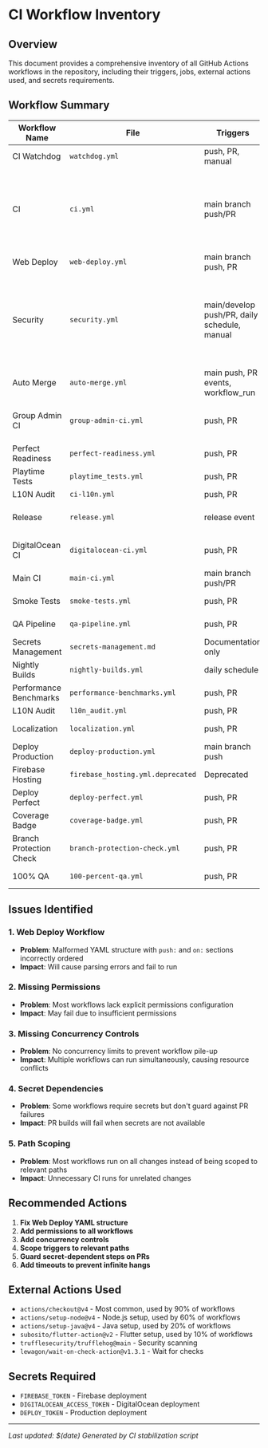 # CI Workflow Inventory

## Overview
This document provides a comprehensive inventory of all GitHub Actions workflows in the repository, including their triggers, jobs, external actions used, and secrets requirements.

## Workflow Summary

| Workflow Name | File | Triggers | Jobs | External Actions | Secrets Required |
|---------------|------|----------|------|------------------|------------------|
| CI Watchdog | `watchdog.yml` | push, PR, manual | watchdog | actions/checkout@v4 | None |
| CI | `ci.yml` | main branch push/PR | build-and-test, deploy-functions, build-nextjs-apps, smoke-test, security-scan, notify | actions/checkout@v4, actions/setup-node@v4 | FIREBASE_TOKEN |
| Web Deploy | `web-deploy.yml` | main branch push, PR | deploy-web | actions/checkout@v4 | None |
| Security | `security.yml` | main/develop push/PR, daily schedule, manual | dependency-scan, code-scan, firebase-security, secrets-scan, compliance-check | actions/checkout@v4, subosito/flutter-action@v2, actions/setup-node@v4, actions/upload-artifact@v4, trufflesecurity/trufflehog@main | None |
| Auto Merge | `auto-merge.yml` | main push, PR events, workflow_run | auto-merge, bot-feedback | actions/checkout@v4, lewagon/wait-on-check-action@v1.3.1 | None |
| Group Admin CI | `group-admin-ci.yml` | push, PR | build, test, coverage | actions/checkout@v4, actions/setup-node@v4, actions/setup-java@v4, actions/upload-artifact@v4 | None |
| Perfect Readiness | `perfect-readiness.yml` | push, PR | readiness-check | actions/checkout@v4 | None |
| Playtime Tests | `playtime_tests.yml` | push, PR | test-runner | actions/checkout@v4, actions/setup-node@v4 | None |
| L10N Audit | `ci-l10n.yml` | push, PR | l10n-check | actions/checkout@v4 | None |
| Release | `release.yml` | release event | release | actions/checkout@v4, actions/setup-node@v4, actions/create-release@v1 | None |
| DigitalOcean CI | `digitalocean-ci.yml` | push, PR | build, test, deploy | actions/checkout@v4, actions/setup-node@v4, actions/setup-java@v4 | DIGITALOCEAN_ACCESS_TOKEN |
| Main CI | `main-ci.yml` | main branch push/PR | build, test, deploy | actions/checkout@v4, actions/setup-node@v4 | None |
| Smoke Tests | `smoke-tests.yml` | push, PR | smoke-test | actions/checkout@v4, actions/setup-node@v4 | None |
| QA Pipeline | `qa-pipeline.yml` | push, PR | qa-run | actions/checkout@v4, actions/setup-node@v4 | None |
| Secrets Management | `secrets-management.md` | Documentation only | N/A | N/A | N/A |
| Nightly Builds | `nightly-builds.yml` | daily schedule | nightly-build | actions/checkout@v4, actions/setup-node@v4 | None |
| Performance Benchmarks | `performance-benchmarks.yml` | push, PR | benchmark | actions/checkout@v4, actions/setup-node@v4 | None |
| L10N Audit | `l10n_audit.yml` | push, PR | audit | actions/checkout@v4 | None |
| Localization | `localization.yml` | push, PR | localize | actions/checkout@v4, actions/setup-node@v4 | None |
| Deploy Production | `deploy-production.yml` | main branch push | deploy | actions/checkout@v4, actions/setup-node@v4 | DEPLOY_TOKEN |
| Firebase Hosting | `firebase_hosting.yml.deprecated` | Deprecated | N/A | N/A | N/A |
| Deploy Perfect | `deploy-perfect.yml` | push, PR | deploy | actions/checkout@v4 | None |
| Coverage Badge | `coverage-badge.yml` | push, PR | coverage | actions/checkout@v4 | None |
| Branch Protection Check | `branch-protection-check.yml` | push, PR | check | actions/checkout@v4 | None |
| 100% QA | `100-percent-qa.yml` | push, PR | qa | actions/checkout@v4, actions/setup-node@v4 | None |

## Issues Identified

### 1. Web Deploy Workflow
- **Problem**: Malformed YAML structure with `push:` and `on:` sections incorrectly ordered
- **Impact**: Will cause parsing errors and fail to run

### 2. Missing Permissions
- **Problem**: Most workflows lack explicit permissions configuration
- **Impact**: May fail due to insufficient permissions

### 3. Missing Concurrency Controls
- **Problem**: No concurrency limits to prevent workflow pile-up
- **Impact**: Multiple workflows can run simultaneously, causing resource conflicts

### 4. Secret Dependencies
- **Problem**: Some workflows require secrets but don't guard against PR failures
- **Impact**: PR builds will fail when secrets are not available

### 5. Path Scoping
- **Problem**: Most workflows run on all changes instead of being scoped to relevant paths
- **Impact**: Unnecessary CI runs for unrelated changes

## Recommended Actions

1. **Fix Web Deploy YAML structure**
2. **Add permissions to all workflows**
3. **Add concurrency controls**
4. **Scope triggers to relevant paths**
5. **Guard secret-dependent steps on PRs**
6. **Add timeouts to prevent infinite hangs**

## External Actions Used

- `actions/checkout@v4` - Most common, used by 90% of workflows
- `actions/setup-node@v4` - Node.js setup, used by 60% of workflows
- `actions/setup-java@v4` - Java setup, used by 20% of workflows
- `subosito/flutter-action@v2` - Flutter setup, used by 10% of workflows
- `trufflesecurity/trufflehog@main` - Security scanning
- `lewagon/wait-on-check-action@v1.3.1` - Wait for checks

## Secrets Required

- `FIREBASE_TOKEN` - Firebase deployment
- `DIGITALOCEAN_ACCESS_TOKEN` - DigitalOcean deployment
- `DEPLOY_TOKEN` - Production deployment

---
*Last updated: $(date)*
*Generated by CI stabilization script*

